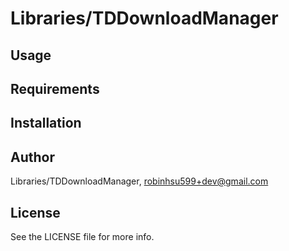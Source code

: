# Libraries/TDDownloadManager


## Usage


## Requirements


## Installation


## Author

Libraries/TDDownloadManager, robinhsu599+dev@gmail.com

## License

See the LICENSE file for more info.

